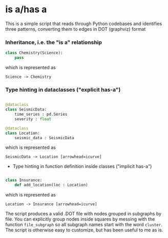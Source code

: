 # is a/has a

This is a simple script that reads through Python codebases and identifies three patterns, converting them to edges in DOT (graphviz) format

### Inheritance, i.e. the "is a" relationship

```py
class Chemistry(Science):
    pass
```

which is represented as

```
Science -> Chemistry
```

### Type hinting in dataclasses ("explicit has-a")

```py

@dataclass
class SeismicData:
    time_series : pd.Series
    severity : float

@dataclass
class Location:
    seismic_data : SeismicData 
```

which is represented as

```
SeismicData -> Location [arrowhead=icurve]
```
* Type hinting in function definition inside classes ("implicit has-a")

```py

class Insurance:
    def add_location(loc : Location)
```

which is represented as

```
Location -> Insurance [arrowhead=icurve]
```

The script produces a valid .DOT file with nodes grouped in subgraphs by file. You can explicitly group nodes inside squares by messing with the function `file_subgraph` so all subgraph names start with the word `cluster`. The script is otherwise easy to customize, but has been useful to me as is.
